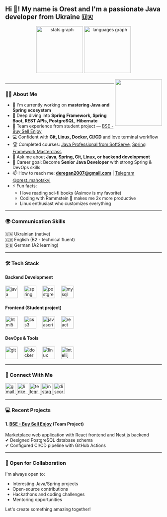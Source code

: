 <h2 align="left">Hi 👋! My name is Orest and I'm a passionate Java developer from Ukraine 🇺🇦</h2>

<div align="center">
  <img src="https://github-readme-stats.vercel.app/api?username=orestmahotskyi&hide_title=false&hide_rank=false&show_icons=true&include_all_commits=true&count_private=true&disable_animations=false&theme=dracula&locale=en&hide_border=false" height="150" alt="stats graph"  />
  <img src="https://github-readme-stats.vercel.app/api/top-langs?username=orestmahotskyi&locale=en&hide_title=false&layout=compact&card_width=320&langs_count=5&theme=dracula&hide_border=false" height="150" alt="languages graph"  />
</div>

<br />

<img align="right" height="150" src="https://i.imgflip.com/65efzo.gif" />

---

### 🧑‍💻 About Me

- 🔭 I'm currently working on **mastering Java and Spring ecosystem**
- 🌱 Deep diving into **Spring Framework, Spring Boot, REST APIs, PostgreSQL, Hibernate**
- 👥 Team experience from student project — [BSE - Buy Sell Enjoy](https://github.com/rem1xed/BSE-frontend)
- 💻 Confident with **Git, Linux, Docker, CI/CD** and love terminal workflow
- 🏆 Completed courses: [Java Professional from SoftServe](), [Spring Framework Masterclass]()
- 💬 Ask me about **Java, Spring, Git, Linux, or backend development**
- 🎯 Career goal: Become **Senior Java Developer** with strong Spring & DevOps skills
- 📫 How to reach me: **deregan2007@gmail.com** | [Telegram @orest_mahotskyi]()
- ⚡ Fun facts: 
  - I love reading sci-fi books (Asimov is my favorite)
  - Coding with Rammstein 🤘 makes me 2x more productive
  - Linux enthusiast who customizes everything

---

### 🌍 Communication Skills

🇺🇦 Ukrainian (native)  
🇬🇧 English (B2 - technical fluent)  
🇩🇪 German (A2 learning)  

---

### 🛠️ Tech Stack

#### Backend Development
<div align="left">
  <img src="https://cdn.jsdelivr.net/gh/devicons/devicon/icons/java/java-original.svg" height="40" alt="java" />
  <img width="12" />
  <img src="https://cdn.jsdelivr.net/gh/devicons/devicon/icons/spring/spring-original.svg" height="40" alt="spring" />
  <img width="12" />
  <img src="https://cdn.jsdelivr.net/gh/devicons/devicon/icons/postgresql/postgresql-original.svg" height="40" alt="postgresql" />
  <img width="12" />
  <img src="https://cdn.jsdelivr.net/gh/devicons/devicon/icons/mysql/mysql-original.svg" height="40" alt="mysql" />
</div>

#### Frontend (Student project)
<div align="left">
  <img src="https://cdn.jsdelivr.net/gh/devicons/devicon/icons/html5/html5-original.svg" height="40" alt="html5" />
  <img width="12" />
  <img src="https://cdn.jsdelivr.net/gh/devicons/devicon/icons/css3/css3-original.svg" height="40" alt="css3" />
  <img width="12" />
  <img src="https://cdn.jsdelivr.net/gh/devicons/devicon/icons/javascript/javascript-original.svg" height="40" alt="javascript" />
  <img width="12" />
  <img src="https://cdn.jsdelivr.net/gh/devicons/devicon/icons/react/react-original.svg" height="40" alt="react" />
</div>

#### DevOps & Tools
<div align="left">
  <img src="https://cdn.jsdelivr.net/gh/devicons/devicon/icons/git/git-original.svg" height="40" alt="git" />
  <img width="12" />
  <img src="https://cdn.jsdelivr.net/gh/devicons/devicon/icons/docker/docker-original.svg" height="40" alt="docker" />
  <img width="12" />
  <img src="https://cdn.jsdelivr.net/gh/devicons/devicon/icons/linux/linux-original.svg" height="40" alt="linux" />
  <img width="12" />
  <img src="https://cdn.jsdelivr.net/gh/devicons/devicon/icons/intellij/intellij-original.svg" height="40" alt="intellij" />
</div>

---

### 📡 Connect With Me

<div align="left">
  <a href="mailto:deregan2007@gmail.com">
    <img src="https://img.shields.io/static/v1?message=Gmail&logo=gmail&label=&color=D14836&logoColor=white&labelColor=&style=for-the-badge" height="35" alt="gmail" />
  </a>
  <a href="https://www.linkedin.com/in/orest-mahotskyi-66082b27a/" target="_blank">
    <img src="https://img.shields.io/static/v1?message=LinkedIn&logo=linkedin&label=&color=0077B5&logoColor=white&labelColor=&style=for-the-badge" height="35" alt="linkedin" />
  </a>
  <a href="https://t.me/orest_mahotskyi" target="_blank">
    <img src="https://img.shields.io/static/v1?message=Telegram&logo=telegram&label=&color=2CA5E0&logoColor=white&labelColor=&style=for-the-badge" height="35" alt="telegram" />
  </a>
  <a href="https://instagram.com/orest_magotskyi" target="_blank">
    <img src="https://img.shields.io/static/v1?message=Instagram&logo=instagram&label=&color=E4405F&logoColor=white&labelColor=&style=for-the-badge" height="35" alt="instagram" />
  </a>
  <a href="https://discord.gg/544195983916138526" target="_blank">
    <img src="https://img.shields.io/static/v1?message=Discord&logo=discord&label=&color=7289DA&logoColor=white&labelColor=&style=for-the-badge" height="35" alt="discord" />
  </a>
</div>

---

### 💻 Recent Projects

#### 1. [BSE - Buy Sell Enjoy](https://github.com/rem1xed/BSE-frontend) (Team Project)
Marketplace web application with React frontend and Nest.js backend  
✔ Designed PostgreSQL database schema  
✔ Configured CI/CD pipeline with GitHub Actions  

---

### 🤝 Open for Collaboration

I'm always open to:
- Interesting Java/Spring projects
- Open-source contributions
- Hackathons and coding challenges
- Mentoring opportunities

Let's create something amazing together!
